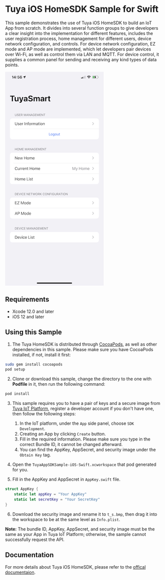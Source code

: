 # Tuya iOS HomeSDK Sample for Swift

This sample demonstrates the use of Tuya iOS HomeSDK to build an IoT App from scratch. It divides into several function groups to give developers a clear insight into the implementation for different features, includes the user registration process, home management for different users, device network configuration, and controls. For device network configuration, EZ mode and AP mode are implemented, which let developers pair devices over Wi-Fi, as well as control them via LAN and MQTT. For device control, it supplies a common panel for sending and receiving any kind types of data points.

![screenshot](./screenshot.png)

## Requirements
* Xcode 12.0 and later
* iOS 12 and later


## Using this Sample
1. The Tuya HomeSDK is distributed through [CocoaPods](http://cocoapods.org/), as well as other dependencies in this sample. Please make sure you have CocoaPods installed, if not, install it first:

```bash
sudo gem install cocoapods
pod setup
```

2. Clone or download this sample, change the directory to the one with **Podfile** in it, then run the following command:

```bash
pod install
```

3. This sample requires you to have a pair of keys and a secure image from [Tuya IoT Platform](https://developer.tuya.com/), register a developer account if you don't have one, then follow the following steps:
	1. In the IoT platform, under the `App` side panel, choose `SDK Development`.
	2. Creating an App by clicking `Create` button.
	3. Fill in the required information. Please make sure you type in the correct Bundle ID, it cannot be changed afterward.
	4. You can find the AppKey, AppSecret, and security image under the `Obtain Key` tag.

4. Open the `TuyaAppSDKSample-iOS-Swift.xcworkspace` that pod generated for you.
5. Fill in the AppKey and AppSecret in `AppKey.swift` file.

```swift
struct AppKey {
    static let appKey = "Your AppKey"
    static let secretKey = "Your SecretKey"
}
```

6. Download the security image and rename it to `t_s.bmp`, then drag it into the workspace to be at the same level as `Info.plist`.

**Note:** The bundle ID, AppKey, AppSecret, and security image must be the same as your App in Tuya IoT Platform; otherwise, the sample cannot successfully request the API.

## Documentation
For more details about Tuya iOS HomeSDK, please refer to the [offical documentaion](https://developer.tuya.com/en/docs/app-development).

